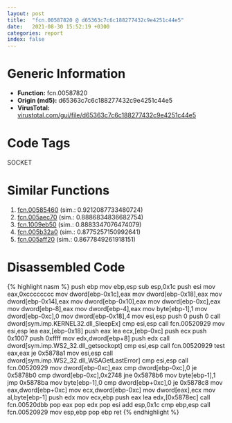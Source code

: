 ```yaml
---
layout: post
title:  "fcn.00587820 @ d65363c7c6c188277432c9e4251c44e5"
date:   2021-08-30 15:52:19 +0300
categories: report
index: false
---
```


# Generic Information
- **Function:** fcn.00587820
- **Origin (md5):** d65363c7c6c188277432c9e4251c44e5
- **VirusTotal:** [virustotal.com/gui/file/d65363c7c6c188277432c9e4251c44e5][virustotal_ref]

# Code Tags
<span class="tag" id="SOCKET">SOCKET</span>


# Similar Functions

1. [fcn.00585460][similar_1_ref] (sim.: 0.9212087733480724)
2. [fcn.005aec70][similar_2_ref] (sim.: 0.8886834836682754)
3. [fcn.1009eb50][similar_3_ref] (sim.: 0.8883347076474079)
4. [fcn.005b32a0][similar_4_ref] (sim.: 0.8775257150992641)
5. [fcn.005aff20][similar_5_ref] (sim.: 0.8677849261918151)


# Disassembled Code

{% highlight nasm %}
push ebp
mov ebp,esp
sub esp,0x1c
push esi
mov eax,0xcccccccc
mov dword[ebp-0x1c],eax
mov dword[ebp-0x18],eax
mov dword[ebp-0x14],eax
mov dword[ebp-0x10],eax
mov dword[ebp-0xc],eax
mov dword[ebp-8],eax
mov dword[ebp-4],eax
mov byte[ebp-1],1
mov dword[ebp-0xc],0
mov dword[ebp-0x18],4
mov esi,esp
push 0
push 0
call dword[sym.imp.KERNEL32.dll_SleepEx]
cmp esi,esp
call fcn.00520929
mov esi,esp
lea eax,[ebp-0x18]
push eax
lea ecx,[ebp-0xc]
push ecx
push 0x1007
push 0xffff
mov edx,dword[ebp+8]
push edx
call dword[sym.imp.WS2_32.dll_getsockopt]
cmp esi,esp
call fcn.00520929
test eax,eax
je 0x5878a1
mov esi,esp
call dword[sym.imp.WS2_32.dll_WSAGetLastError]
cmp esi,esp
call fcn.00520929
mov dword[ebp-0xc],eax
cmp dword[ebp-0xc],0
je 0x5878b0
cmp dword[ebp-0xc],0x2748
jne 0x5878b6
mov byte[ebp-1],1
jmp 0x5878ba
mov byte[ebp-1],0
cmp dword[ebp+0xc],0
je 0x5878c8
mov eax,dword[ebp+0xc]
mov ecx,dword[ebp-0xc]
mov dword[eax],ecx
mov al,byte[ebp-1]
push edx
mov ecx,ebp
push eax
lea edx,[0x5878ec]
call fcn.00520dbb
pop eax
pop edx
pop esi
add esp,0x1c
cmp ebp,esp
call fcn.00520929
mov esp,ebp
pop ebp
ret
{% endhighlight %}


[similar_1_ref]: /report/fcn.00585460@d65363c7c6c188277432c9e4251c44e5
[similar_2_ref]: /report/fcn.005aec70@d65363c7c6c188277432c9e4251c44e5
[similar_3_ref]: /report/fcn.1009eb50@a0ac129ff3ea4c0dfa9529c259a9502c
[similar_4_ref]: /report/fcn.005b32a0@d65363c7c6c188277432c9e4251c44e5
[similar_5_ref]: /report/fcn.005aff20@d65363c7c6c188277432c9e4251c44e5
[virustotal_ref]: https://www.virustotal.com/gui/file/d65363c7c6c188277432c9e4251c44e5